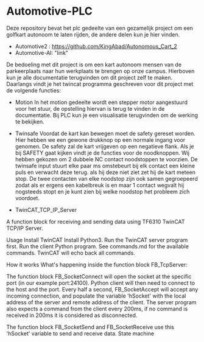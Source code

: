 # Automotive-PLC

Deze repository bevat het plc gedeelte van een gezamelijk project om een golfkart autonoom te laten rijden, de andere delen kun je hier vinden.
  - Automotive2 : https://github.com/KingAbad/Autonomous_Cart_2
  - Automotive-AI: "link"
 
De bedoeling met dit project is om een kart autonoom mensen van de parkeerplaats naar hun werkplaats te brengen op onze campus.
Hierboven kun je alle documentatie terugvinden om dit project zelf te maken.
Daarlangs vindt je het twincat programma geschreven voor dit project met de volgende functies:

- Motion
In het motion gedeelte wordt een stepper motor aangestuurd voor het stuur, de opstelling hiervan is terug te vinden in de documentatie.
Bij PLC kun je een visualisatie terugvinden om de werking te bekijken.

- Twinsafe
Voordat de kart kan bewegen moet de safety gereset worden. Hier hebben we een gewone drukknop op een normale ingang voor genomen. De safety zal de kart vrijgeven op een negatieve flank.
Als je bij SAFETY gaat kijken vindt je de functies voor de noodknoppen. Wij hebben gekozen om 2 dubbele NC contact noodstoppen te voorzien. De twinsafe input stuurt elke paar ms omstebeurt bij elk contact een kleine puls en verwacht deze terug. als hij deze niet ziet zet hij de kart meteen stop. De twee contacten van elke noodstop zijn ook samen gegroepeerd zodat als er ergens een kabelbreuk is en maar 1 contact wegvalt  hij nogsteeds stopt en je kunt zien bij welke noodstop het probleem zich voordoet.

- TwinCAT_TCP_IP_Server

A function block for receiving and sending data using TF6310 TwinCAT TCP/IP Server.

Usage
Install TwinCAT
Install Python3.
Run the TwinCAT server program first.
Run the client Python program.
See commands.md for the available commands. TwinCAT will echo back all commands.

How it works
What's happening inside the function block FB_TcpServer:

The function block FB_SocketConnect will open the socket at the specific port (in our example port:24100).
Python client will then need to connect to the host and the port.
Every half a second, FB_SocketAccept will accept any incoming connection, and populate the variable 'hSocket' with the local address of the server and remote address of the client.
The server program also expects a command from the client every 200ms, if no command is received in 200ms it is considered as disconnected.

The function block FB_SocketSend and FB_SocketReceive use this 'hSocket' variable to send and receive data.
State machine


